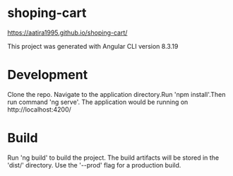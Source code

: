 # shoping-cart
https://aatira1995.github.io/shoping-cart/

This project was generated with Angular CLI version 8.3.19

# Development 
Clone the repo. Navigate to the application directory.Run 'npm install'.Then run command 'ng serve'. The application would be running on http://localhost:4200/

# Build

Run 'ng build' to build the project. The build artifacts will be stored in the 'dist/' directory. Use the '--prod' flag for a production build.
